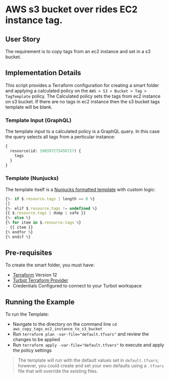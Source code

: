 # AWS s3 bucket over rides EC2 instance tag.

## User Story
The requirement is to copy tags from an ec2 instance and set in a s3 bucket.

## Implementation Details
This script provides a Terraform configuration for creating a smart folder and applying a calculated policy on the `AWS > S3 > Bucket > Tag > TagTemplate` policy.  The Calculated policy sets the tags from ec2 instance on s3 bucket. If there are no tags in ec2 instance then the s3 bucket tags template will be blank. 

### Template Input (GraphQL)
The template input to a calculated policy is a GraphQL query.  In this case the query selects all tags from a perticular instance:
```graphql
{
  resource(id: 190397275456727) {
    tags
  }
}
```
### Template (Nunjucks)
The template itself is a [Nunjucks formatted template](https://mozilla.github.io/nunjucks/templating.html) with custom logic:
```js
{%- if $.resource.tags | length == 0 %}
[] 
{%- elif $.resource.tags != undefined %}
{{ $.resource.tags | dump | safe }}
{%- else %}
{% for item in $.resource.tags %}
- {{ item }}
{% endfor %}
{% endif %}
```

## Pre-requisites

To create the smart folder, you must have:
- [Terraform](https://www.terraform.io) Version 12
- [Turbot Terraform Provider](https://github.com/turbotio/terraform-provider-turbot)
- Credentials Configured to connect to your Turbot workspace

## Running the Example

To run the Template:
- Navigate to the directory on the command line `cd aws_copy_tags_ec2_instance_to_s3_bucket`
- Run `terraform plan -var-file="default.tfvars"` and review the changes to be applied
- Run `terraform apply -var-file="default.tfvars"` to execute and apply the policy settings

> The template will run with the default values set in `default.tfvars`; however, you could create and set your own defaults using a `.tfvars` file that will override the existing files.